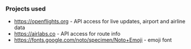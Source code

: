 ### Projects used
- https://openflights.org - API access for live updates, airport and airline data
- https://airlabs.co - API access for route info
- https://fonts.google.com/noto/specimen/Noto+Emoji - emoji font